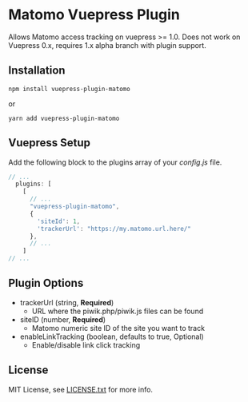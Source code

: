 # Matomo Vuepress Plugin

Allows Matomo access tracking on vuepress >= 1.0. Does not work on
Vuepress 0.x, requires 1.x alpha branch with plugin support.

## Installation

```
npm install vuepress-plugin-matomo
```

or 

```
yarn add vuepress-plugin-matomo
```

## Vuepress Setup

Add the following block to the plugins array of your *config.js* file.

```js
// ...
  plugins: [
    [
      // ...
      "vuepress-plugin-matomo",
      {
        'siteId': 1,
        'trackerUrl': "https://my.matomo.url.here/"
      },
      // ...
    ]
// ...
```

## Plugin Options

* trackerUrl (string, **Required**)
    * URL where the piwik.php/piwik.js files can be found
* siteID (number, **Required**)
    * Matomo numeric site ID of the site you want to track
* enableLinkTracking (boolean, defaults to true, Optional)
    * Enable/disable link click tracking
    
## License

MIT License, see [LICENSE.txt](LICENSE.txt) for more info.
